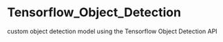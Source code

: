 # Tensorflow_Object_Detection
custom object detection model using the Tensorflow Object Detection API

